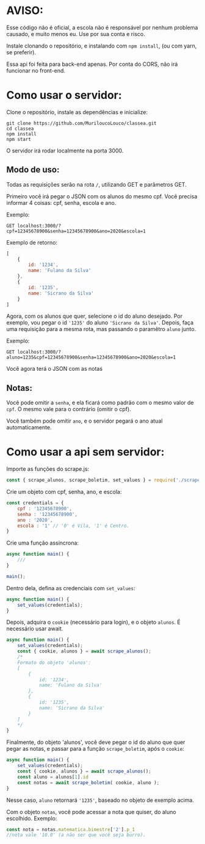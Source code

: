 # AVISO:
Esse código não é oficial, a escola não é responsável por nenhum problema causado, e muito menos eu. Use por sua conta e risco.

Instale clonando o repositório, e instalando com `npm install`, (ou com yarn, se preferir).

Essa api foi feita para back-end apenas. Por conta do CORS, não irá funcionar no front-end.

# Como usar o servidor:

Clone o repositório, instale as dependências e inicialize:
```
git clone https://github.com/MuriloucoLouco/classea.git
cd classea
npm install
npm start
```
O servidor irá rodar localmente na porta 3000.

## Modo de uso:

Todas as requisições serão na rota `/`, utilizando GET e parâmetros GET.

Primeiro você irá pegar o JSON com os alunos do mesmo cpf.
Você precisa informar 4 coisas:
cpf, senha, escola e ano.

Exemplo:
```
GET localhost:3000/?cpf=12345678900&senha=12345678900&ano=2020&escola=1
```
Exemplo de retorno:
```javascript
[
    {
        id: '1234',
        name: 'Fulano da Silva'
    },
    {
        id: '1235',
        name: 'Sicrano da Silva'
    }
]
```
Agora, com os alunos que quer, selecione o id do aluno desejado. Por exemplo, vou pegar o id `'1235'` do aluno `'Sicrano da Silva'`.
Depois, faça uma requisição para a mesma rota, mas passando o paramêtro `aluno` junto.

Exemplo:
```
GET localhost:3000/?aluno=1235&cpf=12345678900&senha=12345678900&ano=2020&escola=1
```
Você agora terá o JSON com as notas

## Notas:
Você pode omitir a `senha`, e ela ficará como padrão com o mesmo valor de `cpf`. O mesmo vale para o contrário (omitir o cpf).

Você também pode omitir `ano`, e o servidor pegará o ano atual automaticamente.

# Como usar a api sem servidor:

Importe as funções do scrape.js:
```javascript
const { scrape_alunos, scrape_boletim, set_values } = require('./scrape');
```
Crie um objeto com cpf, senha, ano, e escola:
```javascript
const credentials = {
    cpf : '12345678900',
    senha : '12345678900',
    ano : '2020',
    escola : '1' // '0' é Vila, '1' é Centro.
}
```
Crie uma função assíncrona:
```javascript
async function main() {
    ///
}

main();
```
Dentro dela, defina as credenciais com `set_values`:
```javascript
async function main() {
    set_values(credentials);
}
```
Depois, adquira o `cookie` (necessário para login), e o objeto `alunos`.
É necessário usar await.
```javascript
async function main() {
    set_values(credentials);
    const { cookie, alunos } = await scrape_alunos();
    /*
    Formato do objeto 'alunos':
    [
        {
            id: '1234',
            name: 'Fulano da Silva'
        },
        {
            id: '1235',
            name: 'Sicrano da Silva'
        }
    ]
    */
}
```
Finalmente, do objeto 'alunos', você deve pegar o id do aluno que quer pegar as notas, e passar para a função `scrape_boletim`, após o `cookie`:
```javascript
async function main() {
    set_values(credentials);
    const { cookie, alunos } = await scrape_alunos();
    const aluno = alunos[1].id
    const notas = await scrape_boletim( cookie, aluno );
}
```
Nesse caso, `aluno` retornará `'1235'`, baseado no objeto de exemplo acima.

Com o objeto `notas`, você pode acessar a nota que quiser, do aluno escolhido. Exemplo:
```javascript
const nota = notas.matematica.bimestre['2'].p_1
//nota vale '10.0' (a não ser que você seja burro).
```
